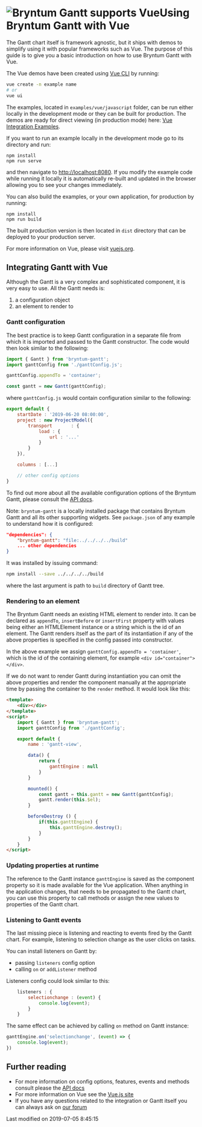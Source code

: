 <h1 class="title-with-image"><img src="resources/images/vue.png" alt="Bryntum Gantt supports Vue"/>Using Bryntum Gantt with Vue</h1>

The Gantt chart itself is framework agnostic, but it ships with demos to simplify using it with popular frameworks such as Vue. The purpose of this guide is to give you a basic introduction on how to use Bryntum Gantt with Vue.

The Vue demos have been created using <a href="https://cli.vuejs.org" target="_blank">Vue CLI</a> by running:
```bash
vue create -n example name
# or
vue ui
```

The examples, located in `examples/vue/javascript` folder, can be run either locally in the development mode or they can be built for production. The demos are ready for direct viewing (in production mode) here: <a href="../examples/#Integration" target="_blank">Vue Integration Examples</a>.

If you want to run an example locally in the development mode go to its directory and run:

    npm install
    npm run serve

and then navigate to <a href="http://localhost:8080" target="_blank">http://localhost:8080</a>. If you modify the example code while running it locally it is automatically re-built and updated in the browser allowing you to see your changes immediately.

You can also build the examples, or your own application, for production by running:

    npm install
    npm run build

The built production version is then located in `dist` directory that can be deployed to your production server.

For more information on Vue, please visit <a href="https://vuejs.org" target="_blank">vuejs.org</a>.

## Integrating Gantt with Vue
Although the Gantt is a very complex and sophisticated component, it is very easy to use. All the Gantt needs is:

1. a configuration object
2. an element to render to

### Gantt configuration
The best practice is to keep Gantt configuration in a separate file from which it is imported and passed to the Gantt constructor. The code would then look similar to the following:

```jsx
import { Gantt } from 'bryntum-gantt';
import ganttConfig from './ganttConfig.js';

ganttConfig.appendTo = 'container';

const gantt = new Gantt(ganttConfig);
```

where `ganttConfig.js` would contain configuration similar to the following:
```jsx
export default {
    startDate : '2019-06-20 08:00:00',
    project : new ProjectModel({
        transport       : {
            load : {
                url : '...'
            }
        }
    }),

    columns : [...]

    // other config options
}
```
To find out more about all the available configuration options of the Bryntum Gantt, please consult the <a href="#api">API docs</a>.

Note: `bryntum-gantt` is a locally installed package that contains Bryntum Gantt and all its other supporting widgets. See `package.json` of any example to understand how it is configured:

```json
"dependencies": {
    "bryntum-gantt": "file:../../../../build"
    ... other dependencies
}

```
It was installed by issuing command:

```bash
npm install --save ../../../../build
```
where the last argument is path to `build` directory of Gantt tree.

### Rendering to an element
The Bryntum Gantt needs an existing HTML element to render into. It can be declared as `appendTo`, `insertBefore` or `insertFirst` property with values being either an HTMLElement instance or a string which is the id of an element. The Gantt renders itself as the part of its instantiation if any of the above properties is specified in the config passed into constructor.

In the above example we assign `ganttConfig.appendTo = 'container'`, which is the id of the containing element, for example `<div id="container"></div>`.

If we do not want to render Gantt during instantiation you can omit the above properties and render the component manually at the appropriate time by passing the container to the `render` method. It would look like this:
```html
<template>
    <div></div>
</template>
<script>
    import { Gantt } from 'bryntum-gantt';
    import ganttConfig from './ganttConfig';

    export default {
        name : 'gantt-view',

        data() {
            return {
                ganttEngine : null
            }
        }

        mounted() {
            const gantt = this.gantt = new Gantt(ganttConfig);
            gantt.render(this.$el);
        }

        beforeDestroy () {
            if(this.ganttEngine) {
                this.ganttEngine.destroy();
            }
        }
    }
</script>
```
### Updating properties at runtime
The reference to the Gantt instance `ganttEngine` is saved as the component property so it is made available for the Vue application. When anything in the application changes, that needs to be propagated to the Gantt chart, you can use this property to call methods or assign the new values to properties of the Gantt chart.

### Listening to Gantt events
The last missing piece is listening and reacting to events fired by the Gantt chart. For example, listening to selection change as the user clicks on tasks.

You can install listeners on Gantt by:

* passing `listeners` config option
* calling `on` or `addListener` method

Listeners config could look similar to this:

```js
    listeners : {
        selectionchange : (event) {
            console.log(event);
        }
    }
```

The same effect can be achieved by calling `on` method on Gantt instance:

```js
ganttEngine.on('selectionchange', (event) => {
    console.log(event);
})
```

## Further reading
* For more information on config options, features, events and methods consult please the <a href="#api">API docs</a>
* For more information on Vue see the <a href="https://vuejs.org/" target="_blank">Vue.js site</a>
* If you have any questions related to the integration or Gantt itself you can always ask on <a href="https://www.bryntum.com/forum/">our forum</a>



<p class="last-modified">Last modified on 2019-07-05 8:45:15</p>